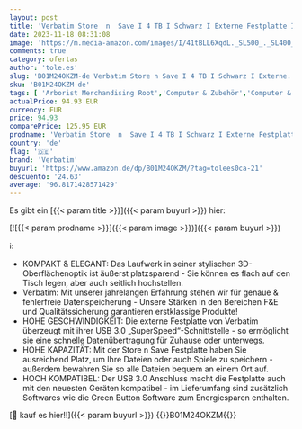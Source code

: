 ```yaml
---
layout: post
title: 'Verbatim Store  n  Save I 4 TB I Schwarz I Externe Festplatte I USB 3.0 I Festplatte extern I für Windows & Mac OS X I tragbare Festplatte I USB Festplatte I Hard Drive portable'
date: 2023-11-18 08:31:08
image: 'https://m.media-amazon.com/images/I/41tBLL6XqdL._SL500_._SL400_.jpg'
comments: true
category: ofertas
author: 'tole.es'
slug: 'B01M24OKZM-de Verbatim Store n Save I 4 TB I Schwarz I Externe...'
sku: 'B01M24OKZM-de'
tags: [ 'Arborist Merchandising Root','Computer & Zubehör','Computer & Zubehör: Produkte mit Umwelt-Label','Datenspeicher','Datenspeicher & Netzwerk','Externe Datenspeicher','Externe Festplatten','IT-Zubehör','Self Service','Special Features Stores','Stores','a4cbee59-f823-40fe-831a-7de64f655f6f_0','a4cbee59-f823-40fe-831a-7de64f655f6f_1301','e26659c6-d1cd-45cb-800b-2f9b432b8572_0','e26659c6-d1cd-45cb-800b-2f9b432b8572_7201','verbatim','🇩🇪', ]
actualPrice: 94.93 EUR
currency: EUR
price: 94.93
comparePrice: 125.95 EUR
prodname: 'Verbatim Store  n  Save I 4 TB I Schwarz I Externe Festplatte I USB 3.0 I Festplatte extern I für Windows & Mac OS X I tragbare Festplatte I USB Festplatte I Hard Drive portable'
country: 'de'
flag: '🇩🇪'
brand: 'Verbatim'
buyurl: 'https://www.amazon.de/dp/B01M24OKZM/?tag=tolees0ca-21'
descuento: '24.63'
average: '96.8171428571429'
---
```


Es gibt ein [{{< param title >}}]({{< param buyurl >}}) hier:

[![{{< param prodname >}}]({{< param image >}})]({{< param buyurl >}})

ℹ️:

- KOMPAKT & ELEGANT: Das Laufwerk in seiner stylischen 3D-Oberflächenoptik ist äußerst platzsparend - Sie können es flach auf den Tisch legen, aber auch seitlich hochstellen.
- Verbatim: Mit unserer jahrelangen Erfahrung stehen wir für genaue & fehlerfreie Datenspeicherung - Unsere Stärken in den Bereichen F&E und Qualitätssicherung garantieren erstklassige Produkte!
- HOHE GESCHWINDIGKEIT: Die externe Festplatte von Verbatim überzeugt mit ihrer USB 3.0 „SuperSpeed“-Schnittstelle - so ermöglicht sie eine schnelle Datenübertragung für Zuhause oder unterwegs.
- HOHE KAPAZITÄT: Mit der Store n Save Festplatte haben Sie ausreichend Platz, um Ihre Dateien oder auch Spiele zu speichern - außerdem bewahren Sie so alle Dateien bequem an einem Ort auf.
- HOCH KOMPATIBEL: Der USB 3.0 Anschluss macht die Festplatte auch mit den neuesten Geräten kompatibel - im Lieferumfang sind zusätzlich Softwares wie die Green Button Software zum Energiesparen enthalten.

[🛒 kauf es hier!!]({{< param buyurl >}})
{{<world>}}B01M24OKZM{{</world>}}
